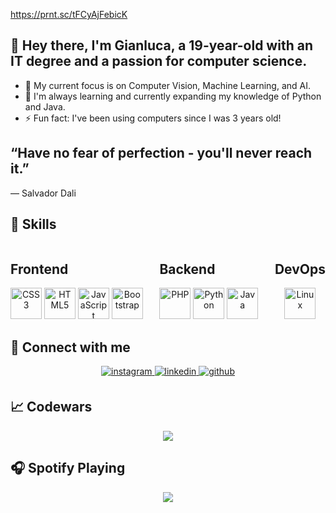
https://prnt.sc/tFCyAjFebicK



## 👋 Hey there, I'm Gianluca, a 19-year-old with an IT degree and a passion for computer science.
- 🔭 My current focus is on Computer Vision, Machine Learning, and AI.
- 🌱 I'm always learning and currently expanding my knowledge of Python and Java.
- ⚡ Fun fact: I've been using computers since I was 3 years old!

## “Have no fear of perfection - you'll never reach it.”
― Salvador Dali
## 🔧 Skills
<div style="display:flex; justify-content:space-between">
  <div>
    <h2>Frontend</h2>
    <div align="center">
      <img src="https://profilinator.rishav.dev/skills-assets/css3-original-wordmark.svg" alt="CSS3" height="50" />
      <img src="https://profilinator.rishav.dev/skills-assets/html5-original-wordmark.svg" alt="HTML5" height="50" />
      <img src="https://profilinator.rishav.dev/skills-assets/javascript-original.svg" alt="JavaScript" height="50" />
      <img src="https://profilinator.rishav.dev/skills-assets/bootstrap-plain.svg" alt="Bootstrap" height="50" />
    </div>
  </div>

  <div>
    <h2>Backend</h2>
    <div align="center">
      <img src="https://profilinator.rishav.dev/skills-assets/php-original.svg" alt="PHP" height="50" />
      <img src="https://camo.githubusercontent.com/e9306bcaa5457a3bb58aa38c9f2fb71e856479bd7a3726204ca07412e45f667f/68747470733a2f2f7777772e766563746f726c6f676f2e7a6f6e652f6c6f676f732f707974686f6e2f707974686f6e2d69636f6e2e737667" alt="Python" height="50" />
      <img src="https://profilinator.rishav.dev/skills-assets/java-original-wordmark.svg" alt="Java" height="50" />
    </div>
  </div>

  <div>
    <h2>DevOps</h2>
    <div align="center">
      <img src="https://profilinator.rishav.dev/skills-assets/linux-original.svg" alt="Linux" height="50" />
    </div>
  </div>
</div>

## 🤝 Connect with me

<div align="center">
  <a href="https://instagram.com/GIANLUCA_SFX" target="_blank">
    <img src="https://img.shields.io/badge/instagram-%23000000.svg?&style=for-the-badge&logo=instagram&logoColor=white" alt="instagram" style="margin-bottom: 5px;" />
  </a>
  <a href="https://linkedin.com/in/gianlucazugno" target="_blank">
    <img src="https://img.shields.io/badge/linkedin-%231E77B5.svg?&style=for-the-badge&logo=linkedin&logoColor=white" alt="linkedin" style="margin-bottom: 5px;" />
  </a>
  <a href="https://github.com/gianlz" target="_blank">
    <img src="https://img.shields.io/badge/github-%2324292e.svg?&style=for-the-badge&logo=github&logoColor=white" alt="github" style="margin-bottom: 5px;" />
  </a>  
</div>

## 📈 Codewars

<div align="center">
  <div>
    <img src="https://github.r2v.ch/codewars?user=Gianlz&name=true&top_languages=true" />
  </div>
</div>

## 🎧 Spotify Playing

<div align="center">
  <img src="https://spotify-github-profile.vercel.app/api/view?uid=carliyps&cover_image=true&theme=default&show_offline=true&background_color=121212&interchange=false&bar_color=53b14f&bar_color_cover=false" />
</div>


